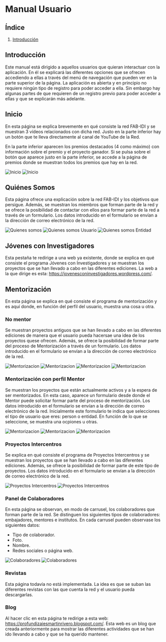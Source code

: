 # Manual Usuario

## Índice

1. [Introducción](#introducción)

## Introducción
Este manual está dirigido a aquellos usuarios que quieran interactuar con la aplicación. En él se explicará las diferentes opciones que se ofrecen accediendo a ellas a través del menú de navegación que pueden ver en la parte superior de la página. La aplicación es abierta y en principio no requiere ningún tipo de registro para poder acceder a ella. Sin embargo hay algunas partes de que requieren de un registro previo para poder acceder a ellas y que se explicarán más adelante.

## Inicio
En esta página se explica brevemente en qué consiste la red FAB-IDI y se muestran 3 vídeos relacionados con dicha red. Justo en la parte inferior hay un botón que te lleva directamente al canal de YouTube de la Red.

En la parte inferior aparecen los premios destacados (4 como máximo) con información sobre el premio y el proyecto ganador. Si se pulsa sobre el botón que aparece justo en la parte inferior, se accede a la página de premios donde se muestran todos los premios que hay en la red.

![Inicio](img/inicio_1.png)
![Inicio](img/inicio_2.png)

## Quiénes Somos
Esta página ofrece una explicación sobre la red FAB-IDI y los objetivos que persigue. Además, se muestran los miembros que forman parte de la red y se ofrece la posibilidad de contactar con ellos para formar parte de la red a través de un formulario. Los datos introducido en el formulario se envían a la dirección de correo electrónico de la red.

![Quienes somos](img/quienes_somos.png)
![Quienes somos Usuario](img/inscripcion_fab_idi_usuario.png)
![Quienes somos Entidad](img/inscripcion_fab_idi_entidad.png)

## Jóvenes con Investigadores
Esta pestaña te redirige a una web ya existente, donde  se explica en qué consiste el programa Jóvenes con Investigadores y se muestran los proyectos que se han llevado a cabo en las diferentes ediciones. La web a la que dirige es esta: https://jovenesconinvestigadores.wordpress.com/.

## Mentorización
En esta página se explica en qué consiste el programa de mentorización y es aquí donde, en función del perfil del usuario, muestra una cosa u otra.


### No mentor
Se muestran proyectos antiguos que se han llevado a cabo en las diferentes ediciones de manera que el usuario pueda hacersae una idea de los proyectos quese ofrecen. Además, se ofrece la posibilidad de formar parte del proceso de Mentorización a través de un formulario. Los datos introducido en el formulario se envían a la dirección de correo electrónico de la red.

![Mentorizacion](img/mentorizacion_usuario_1.png)
![Mentorizacion](img/mentorizacion_usuario_2.png)
![Mentorizacion](img/mentorizacion_inscripcion_usuario.png)
![Mentorizacion](img/mentorizacion_inscripcion_entidad.png)

### Mentorización con perfil Mentor
Se muestran los proyectos que están actualmente activos y a la espera de ser mentorizados. En esta caso, aparece un formulario desde donde el Mentor puede solicitar formar parte del proceso de mentorización. Los datos introducido en el formulario se envían a la dirección de correo electrónico de la red. Inicialmente este formulario te indica que selecciones el tipo de usuario que eres: person o entidad. En función de lo que se seleccione, se muestra una ocpiones u otras.

![Mentorizacion](img/mentorizacion-mentor-1.png)
![Mentorizacion](img/mentorizacion-mentor-2.png)
![Mentorizacion](img/inscripcion-mentorizar-proyecto.png)



### Proyectos Intercentros
Se explica en qué consiste el programa de Proyectos Intercentros y se muestran los proyectos que se han llevado a cabo en las diferentes ediciones. Además, se ofrece la posibilidad de formar parte de este tipo de proyectos. Los datos introducido en el formulario se envían a la dirección de correo electrónico de la red.

![Proyectos Intercentros](img/proyectos-intercentros-1.png)
![Proyectos Intercentros](img/proyectos-intercentros-2.png)

### Panel de Colaboradores
En esta página se observan, en modo de carrusel, los colaboradores que forman parte de la red. Se distinguen los siguientes tipos de colaboradores: embajadores, mentores e institutos. En cada carrusel pueden observase los siguientes datos:
- Tipo de colaborador.
- Foto.
- Nombre.
- Redes sociales o página web.

![Colaboradores](img/panel-colaboradores-1.png)
![Colaboradores](img/panel-colaboradores-2.png)

### Revistas
Esta página todavía no está implementada. La idea es que se suban las diferentes revistas con las que cuenta la red y el usuario pueda descargarlas.

### Blog
Al hacer clic en esta página te redirige a esta web: https://profundizaiesmartinrivero.blogspot.com/. Esta web es un blog que creada anteriormente para mostrar las diferentes actividades que se han ido llevando a cabo y que se ha querido mantener.
